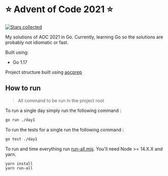 # ⭐️ Advent of Code 2021 ⭐️
[![Stars collected](https://shields.io/static/v1?label=stars%20collected&message=6%20⭐&color=blue)]()

My solutions of AOC 2021 in Go. Currently, learning Go so the 
solutions are probably not idiomatic or fast.

Built using:
- Go 1.17

Project structure built using [aocprep](https://github.com/charlesbourget/aocprep)

## How to run

> All command to be run in the project root

To run a single day simply run the following command :

```bash
go run ./day1
```

To run the tests for a single  run the following command :

```bash
go test ./day1
```

To run and time everything run [run-all.mjs](./run-all.mjs). You'll need Node >= 14.X.X and yarn.

```bash
yarn install
yarn run-all
```